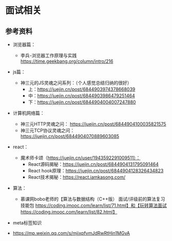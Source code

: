 # 面试相关
## 参考资料

 - 浏览器篇：
   - 李兵-浏览器工作原理与实践 https://time.geekbang.org/column/intro/216
 - js篇：
   - 神三元的JS灵魂之问系列：（个人感觉总结归纳的很好）
     - 上：https://juejin.cn/post/6844903974378668039
     - 中：https://juejin.cn/post/6844903986479251464
     - 下：https://juejin.cn/post/6844904004007247880
 - 计算机网络篇：
   - 神三元HTTP灵魂之问： https://juejin.cn/post/6844904100035821575
   - 神三元TCP协议灵魂之问：https://juejin.cn/post/6844904070889603085
 - react：
   - 魔术师卡颂（https://juejin.cn/user/1943592291009511）：
     - React源码揭秘：https://juejin.cn/post/6844904131795091464
     - React hook原理：https://juejin.cn/post/6844904128326434823
     - React技术揭秘：https://react.iamkasong.com/
 - 算法：
   - 慕课网bobo老师的【算法与数据结构（C++版） 面试/评级前的算法复习技能包 https://coding.imooc.com/learn/list/71.html】和【玩转算法面试 https://coding.imooc.com/learn/list/82.html】
   
- meta标签知识
 - https://mp.weixin.qq.com/s/mjixpfvmJdRwRtHin1MGvA
